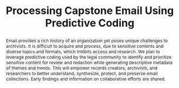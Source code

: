---
abstract: Email provides a rich history of an organization yet poses unique challenges
  to archivists. It is difficult to acquire and process, due to sensitive contents
  and diverse topics and formats, which inhibits access and research. We plan to leverage
  predictive coding used by the legal community to identify and prioritize sensitive
  content for review and redaction while generating descriptive metadata of themes
  and trends. This will empower records creators, archivists, and researchers to better
  understand, synthesize, protect, and preserve email collections. Early findings
  and information on collaborative efforts are shared.
creators:
- West, Brent
- Kaczmarek, Joanne
date: null
document_url: https://services.phaidra.univie.ac.at/api/object/o:503180/download
grand_parent: iPRES
institutions: []
keywords: []
landing_page_url: https://phaidra.univie.ac.at/o:503180
language: eng
layout: publication
license: CC BY-NC-SA 3.0 AT
notes_url: null
parent: iPRES 2016
presentation_url: null
publication_type: paper
size: 512398
source_name: iPRES
title: Processing Capstone Email Using Predictive Coding
year: 2016
---
